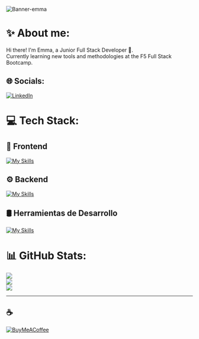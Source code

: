 
![Banner-emma](https://github.com/user-attachments/assets/863435a7-1b66-4b01-b8c8-4d134d930701)

# ✨ About me:
Hi there! I'm Emma, a Junior Full Stack Developer 🌱.<br>Currently learning new tools and methodologies at the F5 Full Stack Bootcamp.

## 🌐 Socials:
[![LinkedIn](https://skillicons.dev/icons?i=linkedin)](https://www.linkedin.com/in/emma-lanza-m/)

# 💻 Tech Stack:

## 🎨 Frontend
[![My Skills](https://skillicons.dev/icons?i=html,css,javascript,typescript,react,astro,tailwindcss)](https://skillicons.dev)

## ⚙️ Backend
[![My Skills](https://skillicons.dev/icons?i=nodejs,java,spring,mysql)](https://skillicons.dev)

## 🛢️ Herramientas de Desarrollo
[![My Skills](https://skillicons.dev/icons?i=git,github,vscode,notion,figma)](https://skillicons.dev)

# 📊 GitHub Stats:
![](https://github-readme-stats.vercel.app/api?username=emmalanza&theme=catppuccin_mocha&hide_border=false&include_all_commits=true&count_private=false)<br/>
![](https://github-readme-streak-stats.herokuapp.com/?user=emmalanza&theme=catppuccin_mocha&hide_border=false)<br/>
![](https://github-readme-stats.vercel.app/api/top-langs/?username=emmalanza&theme=catppuccin_mocha&hide_border=false&include_all_commits=true&count_private=false&layout=compact)

------------

## ☕️ 
[![BuyMeACoffee](https://img.shields.io/badge/Buy%20Me%20a%20Coffee-ffdd00?style=for-the-badge&logo=buy-me-a-coffee&logoColor=black)](https://buymeacoffee.com/emmalanza) 

